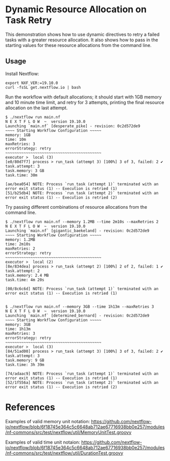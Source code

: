 # Dynamic Resource Allocation on Task Retry

This demonstration shows how to use dynamic directives to retry a failed tasks with a greater resource allocation. It also shows how to pass in the starting values for these resource allocations from the command line.

## Usage

Install Nextflow:

```
export NXF_VER:=19.10.0
curl -fsSL get.nextflow.io | bash
```

Run the workflow with default allocations; it should start with 1GB memory and 10 minute time limit, and retry for 3 attempts, printing the final resource allocation on the last attempt.

```
$ ./nextflow run main.nf
N E X T F L O W  ~  version 19.10.0
Launching `main.nf` [desperate_pike] - revision: 0c2d572de9
~~~~ Starting Workflow Configuration ~~~~~
memory: 1GB
time: 10m
maxRetries: 3
errorStrategy: retry
~~~~~~~~~~~~~~~~~~~~~~~~~~~~~~~~~~~~~~~~~~
executor >  local (3)
[e0/80d7f7] process > run_task (attempt 3) [100%] 3 of 3, failed: 2 ✔
task.attempt: 3
task.memory: 3 GB
task.time: 30m

[ae/bea054] NOTE: Process `run_task (attempt 1)` terminated with an error exit status (1) -- Execution is retried (1)
[51/b25db4] NOTE: Process `run_task (attempt 2)` terminated with an error exit status (1) -- Execution is retried (2)
```

Try passing different combinations of resource allocations from the command line.

```
$ ./nextflow run main.nf --memory 1.2MB --time 2m10s --maxRetries 2
N E X T F L O W  ~  version 19.10.0
Launching `main.nf` [gigantic_baekeland] - revision: 0c2d572de9
~~~~ Starting Workflow Configuration ~~~~~
memory: 1.2MB
time: 2m10s
maxRetries: 2
errorStrategy: retry
~~~~~~~~~~~~~~~~~~~~~~~~~~~~~~~~~~~~~~~~~~
executor >  local (2)
[8e/834dea] process > run_task (attempt 2) [100%] 2 of 2, failed: 1 ✔
task.attempt: 2
task.memory: 2.4 MB
task.time: 4m 20s

[00/8c6c6d] NOTE: Process `run_task (attempt 1)` terminated with an error exit status (1) -- Execution is retried (1)


$ ./nextflow run main.nf --memory 3GB --time 1h13m --maxRetries 3
N E X T F L O W  ~  version 19.10.0
Launching `main.nf` [determined_bernard] - revision: 0c2d572de9
~~~~ Starting Workflow Configuration ~~~~~
memory: 3GB
time: 1h13m
maxRetries: 3
errorStrategy: retry
~~~~~~~~~~~~~~~~~~~~~~~~~~~~~~~~~~~~~~~~~~
executor >  local (3)
[84/51ad00] process > run_task (attempt 3) [100%] 3 of 3, failed: 2 ✔
task.attempt: 3
task.memory: 9 GB
task.time: 3h 39m

[74/adaac9] NOTE: Process `run_task (attempt 1)` terminated with an error exit status (1) -- Execution is retried (1)
[52/1f556a] NOTE: Process `run_task (attempt 2)` terminated with an error exit status (1) -- Execution is retried (2)
```

# References

Examples of valid memory unit notation: https://github.com/nextflow-io/nextflow/blob/6f18745e364c5c6648ab712ae67716938bb0e257/modules/nf-commons/src/test/nextflow/util/MemoryUnitTest.groovy

Examples of valid time unit notaion: https://github.com/nextflow-io/nextflow/blob/6f18745e364c5c6648ab712ae67716938bb0e257/modules/nf-commons/src/test/nextflow/util/DurationTest.groovy
